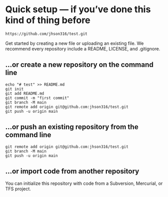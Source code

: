# Quick setup — if you’ve done this kind of thing before
```
https://github.com/jhson316/test.git
```
Get started by creating a new file or uploading an existing file. We recommend every repository include a README, LICENSE, and .gitignore.

## …or create a new repository on the command line
```
echo "# test" >> README.md
git init
git add README.md
git commit -m "first commit"
git branch -M main
git remote add origin git@github.com:jhson316/test.git
git push -u origin main
```

## …or push an existing repository from the command line
```
git remote add origin git@github.com:jhson316/test.git
git branch -M main
git push -u origin main
```

## …or import code from another repository
You can initialize this repository with code from a Subversion, Mercurial, or TFS project.

